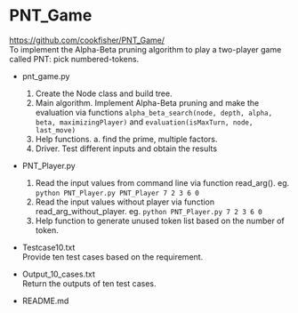 # PNT_Game
https://github.com/cookfisher/PNT_Game/  
To implement the Alpha-Beta pruning algorithm to play a two-player game called PNT: pick numbered-tokens.  

- pnt_game.py  
	1. Create the Node class and build tree.  
	2. Main algorithm. Implement Alpha-Beta pruning and make the evaluation via functions `alpha_beta_search(node, depth, alpha, beta, maximizingPlayer)` 
	and `evaluation(isMaxTurn, node, last_move)`  
	3. Help functions. a. find the prime, multiple factors.  
	4. Driver. Test different inputs and obtain the results  
	  
	  
- PNT_Player.py  
	1. Read the input values from command line via function read_arg(). eg. `python PNT_Player.py PNT_Player 7 2 3 6 0`  
	2. Read the input values without player via function read_arg_without_player. eg. `python PNT_Player.py 7 2 3 6 0`  
	3. Help function to generate unused token list based on the number of token.  

- Testcase10.txt  
	Provide ten test cases based on the requirement.  

- Output_10_cases.txt  
	Return the outputs of ten test cases.  
	
- README.md
